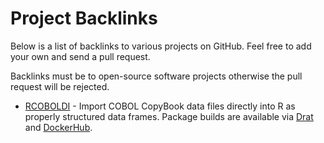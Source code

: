 # Project Backlinks

Below is a list of backlinks to various projects on GitHub. Feel free to add your own and send a pull request.

Backlinks must be to open-source software projects otherwise the pull request will be rejected.

* [RCOBOLDI](https://github.com/thospfuller/rcoboldi) - Import COBOL CopyBook data files directly into R as properly structured data frames. Package builds are available via [Drat](https://github.com/thospfuller/drat) and [DockerHub](https://hub.docker.com/r/thospfuller/rcoboldi-rocker-rstudio).
